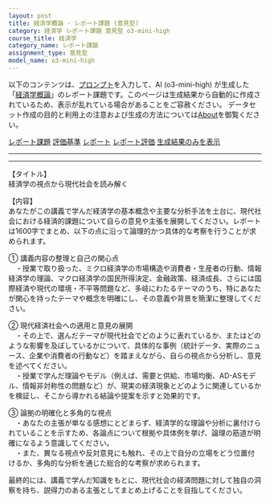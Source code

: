 ```yaml
---
layout: post
title: 経済学概論 - レポート課題 (意見型)
category: 経済学 レポート課題 意見型 o3-mini-high
course_title: 経済学
category_name: レポート課題
assignment_type: 意見型
model_name: o3-mini-high
---
```


以下のコンテンツは、[プロンプト](https://github.com/takedatoshiyuki/synthetic_assignments/tree/main/generated/経済学/o3-mini-high/prompt_レポート課題-意見型.md)を入力して、AI (o3-mini-high) が生成した「[経済学概論](/contents/経済学/)」のレポート課題です。このページは生成結果から自動的に作成されているため、表示が乱れている場合があることをご容赦ください。
データセット作成の目的と利用上の注意および生成の方法については[About](/About)を御覧ください。

[レポート課題](../レポート課題-意見型)
[評価基準](../評価基準-意見型)
[レポート](../レポート-意見型)
[レポート評価](../レポート評価-意見型)
[生成結果のみを表示](https://github.com/takedatoshiyuki/synthetic_assignments/tree/main/generated/経済学/o3-mini-high/レポート課題-意見型.md)
  

***
***
  
【タイトル】  
経済学の視点から現代社会を読み解く

【内容】  
あなたがこの講義で学んだ経済学の基本概念や主要な分析手法を土台に、現代社会における経済的課題について自らの意見や主張を展開してください。レポートは1600字でまとめ、以下の点に沿って論理的かつ具体的な考察を行うことが求められます。

① 講義内容の整理と自己の関心点  
　・授業で取り扱った、ミクロ経済学の市場構造や消費者・生産者の行動、情報経済学の理論、マクロ経済学の国民所得決定、金融政策、経済成長、さらには国際経済や現代の環境・不平等問題など、多岐にわたるテーマのうち、特にあなたが関心を持ったテーマや概念を明確にし、その意義や背景を簡潔に整理してください。

② 現代経済社会への適用と意見の展開  
　・その上で、選んだテーマが現代社会でどのように表れているか、またはどのような影響を及ぼしているかについて、具体的な事例（統計データ、実際のニュース、企業や消費者の行動など）を踏まえながら、自らの視点から分析し、意見を述べてください。  
　・授業で学んだ理論やモデル（例えば、需要と供給、市場均衡、AD-ASモデル、情報非対称性の問題など）が、現実の経済現象とどのように関連しているかを検証し、そこから導かれる結論や提案を示すと効果的です。

③ 論拠の明確化と多角的な視点  
　・あなたの主張が単なる感想にとどまらず、経済学的な理論や分析に裏付けられていることを示すため、各論点について根拠や具体例を挙げ、論理の筋道が明確になるよう意識してください。  
　・また、異なる視点や反対意見にも触れ、その上で自分の立場をどう位置付けるか、多角的な分析を通じた総合的な考察が求められます。

最終的には、講義で学んだ知識をもとに、現代社会の経済問題に対して独自の洞察を持ち、説得力のある主張としてまとめ上げることを目指してください。

